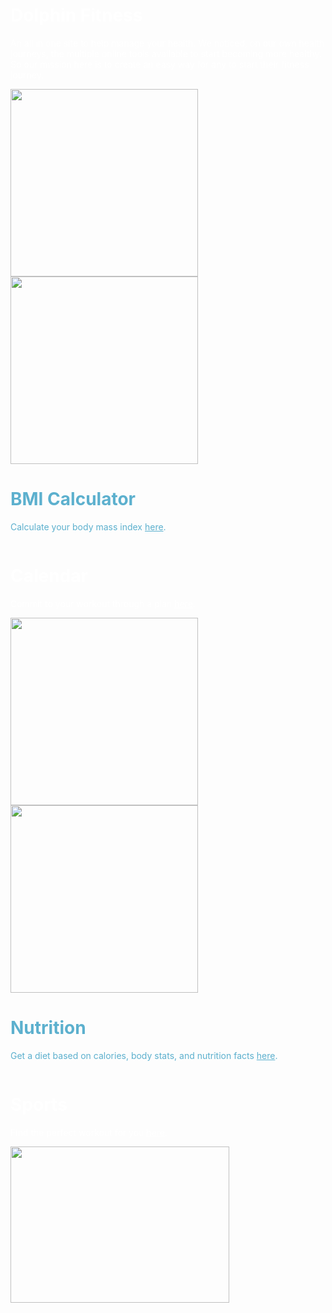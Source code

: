 <div class="row2">
  <div class="column">
    <h1 style="color: white;">Dolphin Fitness</h1>
    <p style="color: white;">An all in one site to help manage your health. We noticed, on our own health journeys, the multiple online tools available to start becoming more healthy. So our mission here is to create an easy way for any to start their fitness journey.</p>
  </div>
  <div class="column">
    <img width= "300p" height="300" src="https://upload.wikimedia.org/wikipedia/commons/thumb/6/60/Dolphin-logo.svg/2048px-Dolphin-logo.svg.png">
  </div>
</div>

<div class="row">
  <div class="column">
    <img width= "300p" height="300" src="https://www.pnbmetlife.com/content/dam/pnb-metlife/images/icons/bmi-calculator/meter.png">
  </div>
  <div class="column">
    <h1 style="color: rgba(37, 150, 190, 75%);">BMI Calculator</h1>
    <p style="color: rgba(37, 150, 190, 75%);">Calculate your body mass index <a href="https://jakewarren2414.github.io/dolphins2/bmi#calc" style="color: rgba(37, 150, 190, 75%);">here</a>.</p>
  </div>
</div>

<div class="row2">
  <div class="column">
    <h1 style="color: white;">Calendar</h1>
    <p style="color: white;">Commit to your workout through a plan <a href="https://jakewarren2414.github.io/dolphins2/calender" style="color: white;"><u>here</u></a>.</p>
  </div>
  <div class="column">
    <img width= "300p" height="300" src="https://static.vecteezy.com/system/resources/previews/009/380/244/original/calendar-icon-clipart-design-illustration-free-png.png">
  </div>
</div>

<div class="row">
  <div class="column">
    <img width= "300p" height="300" src="https://www.pngmart.com/files/7/Fresh-Healthy-Food-PNG-Free-Download.png">
  </div>
  <div class="column">
    <h1 style="color: rgba(37, 150, 190, 75%);">Nutrition</h1>
    <p style="color: rgba(37, 150, 190, 75%);">Get a diet based on calories, body stats, and nutrition facts <a href="https://jakewarren2414.github.io/dolphins2/food#foodtitle" style="color: rgba(37, 150, 190, 75%);">here</a>.</p>
  </div>
</div>

<div class="row2">
  <div class="column">
    <h1 style="color: white;">Sports</h1>
    <p style="color: white;">Find the perfect workout for you <a href="" style="color: white;"><u>here</u></a>.</p>
  </div>
  <div class="column">
    <img width= "350p" height="250" src="https://www.pngall.com/wp-content/uploads/1/Sports-PNG-File-Download-Free.png">
  </div>
</div>